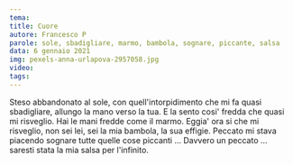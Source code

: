 ```yaml
---
tema:
title: Cuore
autore: Francesco P
parole: sole, sbadigliare, marmo, bambola, sognare, piccante, salsa
data: 6 gennaio 2021
img: pexels-anna-urlapova-2957058.jpg
video: 
tags: 
---
```

Steso abbandonato al sole, con quell'intorpidimento che mi fa quasi sbadigliare,
allungo la mano verso la tua.
E la sento cosi' fredda che quasi mi risveglio. Hai le mani fredde come il marmo.
Eggia' ora si che mi risveglio, non sei lei, sei la mia bambola, la sua effigie.
Peccato mi stava piacendo sognare tutte quelle cose piccanti ...
Davvero un peccato ... saresti stata la mia salsa per l'infinito.